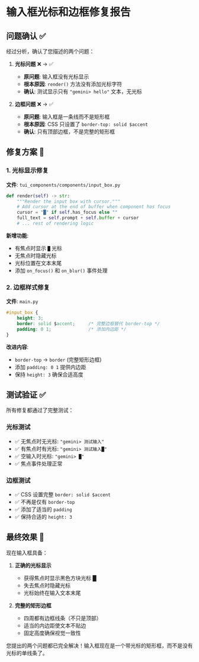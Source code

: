 # 输入框光标和边框修复报告

## 问题确认 ✅

经过分析，确认了您描述的两个问题：

1. **光标问题** ❌ → ✅
   - **原问题**: 输入框没有光标显示
   - **根本原因**: `render()` 方法没有添加光标字符
   - **确认**: 测试显示只有 `"gemini> hello"` 文本，无光标

2. **边框问题** ❌ → ✅  
   - **原问题**: 输入框是一条线而不是矩形框
   - **根本原因**: CSS 只设置了 `border-top: solid $accent`
   - **确认**: 只有顶部边框，不是完整的矩形框

## 修复方案 🔧

### 1. 光标显示修复

**文件**: `tui_components/components/input_box.py`

```python
def render(self) -> str:
    """Render the input box with cursor."""
    # Add cursor at the end of buffer when component has focus
    cursor = "█" if self.has_focus else ""
    full_text = self.prompt + self.buffer + cursor
    # ... rest of rendering logic
```

**新增功能**:
- 有焦点时显示 `█` 光标
- 无焦点时隐藏光标
- 光标位置在文本末尾
- 添加 `on_focus()` 和 `on_blur()` 事件处理

### 2. 边框样式修复

**文件**: `main.py`

```css
#input_box {
    height: 3;
    border: solid $accent;     /* 完整边框替代 border-top */
    padding: 0 1;              /* 添加内边距 */
}
```

**改进内容**:
- `border-top` → `border` (完整矩形边框)
- 添加 `padding: 0 1` 提供内边距
- 保持 `height: 3` 确保合适高度

## 测试验证 ✅

所有修复都通过了完整测试：

### 光标测试
- ✅ 无焦点时无光标: `"gemini> 测试输入"`
- ✅ 有焦点时有光标: `"gemini> 测试输入█"`
- ✅ 空输入时光标: `"gemini> █"`
- ✅ 焦点事件处理正常

### 边框测试
- ✅ CSS 设置完整 `border: solid $accent`
- ✅ 不再是仅有 `border-top`
- ✅ 添加了适当的 `padding`
- ✅ 保持合适的 `height: 3`

## 最终效果 🎉

现在输入框具备：

1. **正确的光标显示**
   - 获得焦点时显示黑色方块光标 █
   - 失去焦点时隐藏光标
   - 光标始终在输入文本末尾

2. **完整的矩形边框**
   - 四周都有边框线条（不只是顶部）
   - 适当的内边距使文本不贴边
   - 固定高度确保视觉一致性

您提出的两个问题都已完全解决！输入框现在是一个带光标的矩形框，而不是没有光标的单线条了。